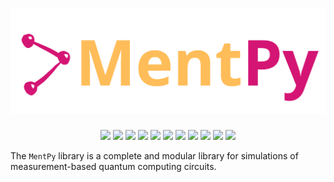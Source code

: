 # ![MentPy: A modular Measurement-Based Quantum computing simulator.](./docs/_static/logo.png)

<div align=center>
  <a href="https://pypi.org/project/mentpy"><img src="https://img.shields.io/pypi/v/mentpy"></a>
  <a href="https://pypi.org/project/mentpy"><img src="https://img.shields.io/pypi/pyversions/mentpy"></a>
  <a href="https://pypi.org/project/mentpy"><img src="https://img.shields.io/pypi/wheel/mentpy"></a>
  <a href="https://pypistats.org/packages/mentpy"><img src="https://img.shields.io/pypi/dm/mentpy"></a>
  <a href="https://pypi.org/project/mentpy"><img src="https://img.shields.io/pypi/l/mentpy"></a>
  <a href="https://twitter.com/mentpy"><img src="https://img.shields.io/twitter/follow/mentpy?label=mentpy&style=flat&logo=twitter"></a>
  <a href="https://github.com/bestquark/mentpy/actions/workflows/docs.yaml"><img src="https://github.com/bestquark/mentpy/actions/workflows/docs.yaml/badge.svg"></a>
  <a href="https://github.com/bestquark/mentpy/actions/workflows/lint.yaml"><img src="https://github.com/bestquark/mentpy/actions/workflows/lint.yaml/badge.svg"></a>
  <a href="https://github.com/bestquark/mentpy/actions/workflows/build.yaml"><img src="https://github.com/bestquark/mentpy/actions/workflows/build.yaml/badge.svg"></a>
  <a href="https://github.com/bestquark/mentpy/actions/workflows/test.yaml"><img src="https://github.com/bestquark/mentpy/actions/workflows/test.yaml/badge.svg"></a>
  <a href="https://codecov.io/gh/bestquark/mentpy"><img src="https://codecov.io/gh/bestquark/mentpy/branch/master/graph/badge.svg?token=3FJML79ZUK"></a>
</div>

The `MentPy` library is a complete and modular library for simulations of 
measurement-based quantum computing circuits.
